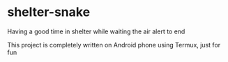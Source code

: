 # shelter-snake
Having a good time in shelter while waiting the air alert to end

This project is completely written on Android phone using Termux, just for fun
